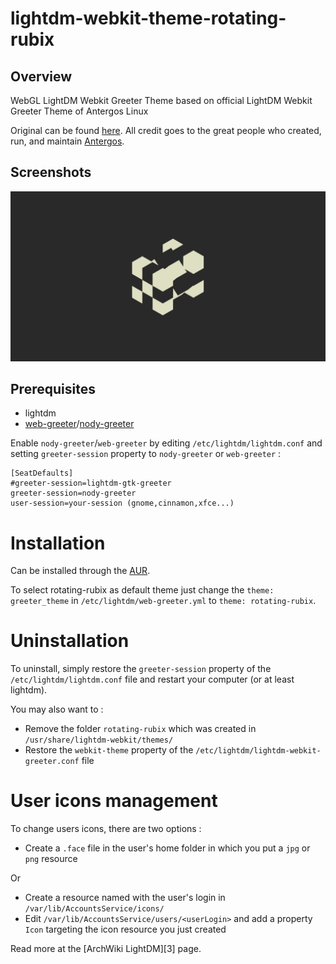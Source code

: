 # lightdm-webkit-theme-rotating-rubix


## Overview

WebGL LightDM Webkit Greeter Theme based on official LightDM Webkit Greeter Theme of Antergos Linux

Original can be found [here](https://github.com/Antergos/lightdm-webkit-theme-antergos). All credit goes to the great people who 
created, run, and maintain [Antergos](http://antergos.com).

## Screenshots
<img src="Screenshot.png" alt="screenshot1" />

## Prerequisites

* lightdm
* [web-greeter](https://github.com/JezerM/web-greeter)/[nody-greeter](https://github.com/JezerM/nody-greeter)

Enable `nody-greeter`/`web-greeter` by editing `/etc/lightdm/lightdm.conf` and setting `greeter-session` property to `nody-greeter` or `web-greeter` :

```
[SeatDefaults]
#greeter-session=lightdm-gtk-greeter
greeter-session=nody-greeter
user-session=your-session (gnome,cinnamon,xfce...)

```

# Installation

Can be installed through the [AUR](https://aur.archlinux.org/packages/lightdm-webkit-theme-luminos/).

To select rotating-rubix as default theme just change the `theme: greeter_theme`  in `/etc/lightdm/web-greeter.yml`
to `theme: rotating-rubix`.

# Uninstallation

To uninstall, simply restore the `greeter-session` property of the `/etc/lightdm/lightdm.conf` file and restart your computer (or at least lightdm).

You may also want to :
* Remove the folder `rotating-rubix` which was created in `/usr/share/lightdm-webkit/themes/`
* Restore the `webkit-theme` property of the `/etc/lightdm/lightdm-webkit-greeter.conf` file

# User icons management

To change users icons, there are two options :

* Create a `.face` file in the user's home folder in which you put a `jpg` or `png` resource

Or 

* Create a resource named with the user's login in `/var/lib/AccountsService/icons/`
* Edit `/var/lib/AccountsService/users/<userLogin>` and add a property `Icon` targeting the icon resource you just created

Read more at the [ArchWiki LightDM][3] page.
